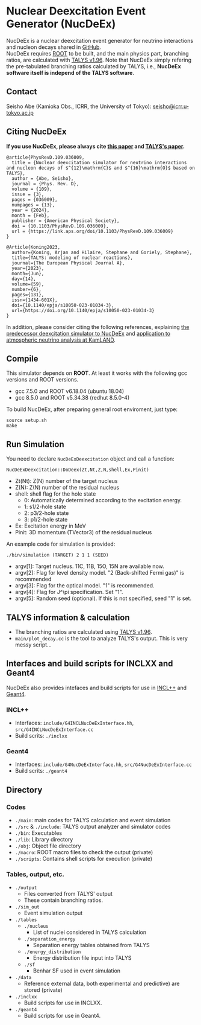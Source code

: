 # Nuclear Deexcitation Event Generator (NucDeEx)
NucDeEx is a nuclear deexcitation event generator for neutrino interactions and nucleon decays shared in [GitHub](https://github.com/SeishoAbe/NucDeEx).  
NucDeEx requires  [ROOT](https://root.cern/) to be built, and the main physics part, branching ratios, are calculated with [TALYS v1.96](https://tendl.web.psi.ch/tendl_2019/talys.html).
Note that NucDeEx simply refering the pre-tabulated branching ratios calculated by TALYS, i.e., **NucDeEx software itself is independ of the TALYS software**.

## Contact 
Seisho Abe (Kamioka Obs., ICRR, the University of Tokyo): seisho@icrr.u-tokyo.ac.jp

## Citing NucDeEx
**If you use NucDeEx, please always cite [this paper](https://link.aps.org/doi/10.1103/PhysRevD.109.036009) and [TALYS's paper](https://doi.org/10.1140/epja/s10050-023-01034-3).**
```
@article{PhysRevD.109.036009,
  title = {Nuclear deexcitation simulator for neutrino interactions and nucleon decays of $^{12}\mathrm{C}$ and $^{16}\mathrm{O}$ based on TALYS},
  author = {Abe, Seisho},
  journal = {Phys. Rev. D},
  volume = {109},
  issue = {3},
  pages = {036009},
  numpages = {13},
  year = {2024},
  month = {Feb},
  publisher = {American Physical Society},
  doi = {10.1103/PhysRevD.109.036009},
  url = {https://link.aps.org/doi/10.1103/PhysRevD.109.036009}
}
```
```
@Article{Koning2023,
  author={Koning, Arjan and Hilaire, Stephane and Goriely, Stephane},
  title={TALYS: modeling of nuclear reactions},
  journal={The European Physical Journal A},
  year={2023},
  month={Jun},
  day={14},
  volume={59},
  number={6},
  pages={131},
  issn={1434-601X},
  doi={10.1140/epja/s10050-023-01034-3},
  url={https://doi.org/10.1140/epja/s10050-023-01034-3}
}
```
In addition, please consider citing the following references, explaining [the predecessor deexcitation simulator to NucDeEx](https://dx.doi.org/10.1088/1742-6596/2156/1/012189) 
and [application to atmospheric neutrino analysis at KamLAND](https://link.aps.org/doi/10.1103/PhysRevD.107.072006).

## Compile

This simulator depends on **ROOT**.
At least it works with the following gcc versions and ROOT versions.
- gcc 7.5.0 and ROOT v6.18.04 (ubuntu 18.04)
- gcc 8.5.0 and ROOT v5.34.38 (redhut 8.5.0-4)

To build NucDeEx, after preparing general root enviroment, just type:
```
source setup.sh
make
```

## Run Simulation
You need to declare `NucDeExDeexcitation` object and call a function:
```
NucDeExDeexcitation::DoDeex(Zt,Nt,Z,N,shell,Ex,Pinit)
```
- Zt(Nt): Z(N) number of the target nucleus
- Z(N): Z(N) number of the residual nucleus
- shell: shell flag for the hole state
  - 0: Automatically determined according to the excitation energy.
  - 1: s1/2-hole state
  - 2: p3/2-hole state
  - 3: p1/2-hole state
- Ex: Excitation energy in MeV 
- Pinit: 3D momentum (TVector3) of the residual nucleus

An example code for simulation is provided:
```
./bin/simulation (TARGET) 2 1 1 (SEED)
```
- argv[1]: Target nucleus. 11C, 11B, 15O, 15N are available now.
- argv[2]: Flag for level density model. "2 (Back-shifted Fermi gas)" is recommended
- argv[3]: Flag for the optical model. "1" is recommended.
- argv[4]: Flag for J^\pi specification. Set "1".
- argv[5]: Random seed (optional). If this is not specified, seed "1" is set. <be>

## TALYS information & calculation
- The branching ratios are calculated using [TALYS v1.96](https://tendl.web.psi.ch/tendl_2019/talys.html).
- `main/plot_decay.cc` is the tool to analyze TALYS's output. This is very messy script...

## Interfaces and build scripts for INCLXX and Geant4
NucDeEx also provides intefaces and build scripts for use in [INCL++](https://irfu.cea.fr/dphn/Spallation/incl.html) and [Geant4](https://geant4.web.cern.ch/).
### INCL++
- Interfaces: `include/G4INCLNucDeExInterface.hh`, `src/G4INCLNucDeExInterface.cc`
- Build scrits: `./inclxx`
### Geant4
- Interfaces: `include/G4NucDeExInterface.hh`, `src/G4NucDeExInterface.cc`
- Build scrits: `./geant4`

## Directory

### Codes
- `./main`: main codes for TALYS calculation and event simulation
- `./src` & `./include`: TALYS output analyzer and simulator codes
- `./bin`: Executables
- `./lib`: Library directory
- `./obj`: Object file directory
- `./macro`: ROOT macro files to check the output (private)
- `./scripts`: Contains shell scripts for execution (private)

### Tables, output, etc.
- `./output`
	- Files converted from TALYS' output
	- These contain branching ratios.
- `./sim_out`
	- Event simulation output 
- `./tables`
  - `./nucleus`
    - List of nuclei considered in TALYS calculation
  - `./separation_energy`
	- Separation energy tables obtained from TALYS
  - `./energy_distribution`
	- Energy distribution file input into TALYS
  - `./sf`
	- Benhar SF used in event simulation
- `./data`
  - Reference external data, both experimental and predictive) are stored (private)
- `./inclxx`
  - Build scripts for use in INCLXX.
- `./geant4`
  - Build scripts for use in Geant4.
